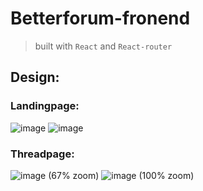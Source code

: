 # Betterforum-fronend

> built with `React` and `React-router`

## Design:
### Landingpage:
![image](https://user-images.githubusercontent.com/47723417/110210547-0afef600-7e8a-11eb-8c03-52f4c3a513e6.png)
![image](https://user-images.githubusercontent.com/47723417/110210562-19e5a880-7e8a-11eb-9355-4b3648648f81.png)
### Threadpage:
![image](https://user-images.githubusercontent.com/47723417/110210626-6630e880-7e8a-11eb-95d6-8b7c29b980d1.png)
(67% zoom)
![image](https://user-images.githubusercontent.com/47723417/110210641-79dc4f00-7e8a-11eb-89d3-298a5f62180a.png)
(100% zoom)
